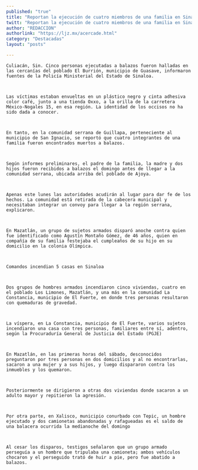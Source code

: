 ```yaml
---
published: "true"
title: "Reportan la ejecución de cuatro miembros de una familia en Sinaloa"
twitt: "Reportan la ejecución de cuatro miembros de una familia en Sinaloa"
author: "REDACCION"
authorlink: "https://ljz.mx/acercade.html"
category: "Destacadas"
layout: "posts"

---
```



  
    Culiacán, Sin. Cinco personas ejecutadas a balazos fueron halladas en las cercanías del poblado El Burrión, municipio de Guasave, informaron fuentes de la Policía Ministerial del Estado de Sinaloa.
  
  
  
    Las víctimas estaban envueltas en un plástico negro y cinta adhesiva color café, junto a una tienda Oxxo, a la orilla de la carretera México-Nogales 15, en esa región. La identidad de los occisos no ha sido dada a conocer.
  
  
  
    En tanto, en la comunidad serrana de Guillapa, perteneciente al municipio de San Ignacio, se reportó que cuatro integrantes de una familia fueron encontrados muertos a balazos.
  
  
  
    Según informes preliminares, el padre de la familia, la madre y dos hijos fueron recibidos a balazos el domingo antes de llegar a la comunidad serrana, ubicada arriba del poblado de Ajoya.
  
  
  
    Apenas este lunes las autoridades acudirán al lugar para dar fe de los hechos. La comunidad está retirada de la cabecera municipal y necesitaban integrar un convoy para llegar a la región serrana, explicaron.
  
  
  
    En Mazatlán, un grupo de sujetos armados disparó anoche contra quien fue identificado como Agustín Montaño Gómez, de 46 años, quien en compañía de su familia festejaba el cumpleaños de su hijo en su domicilio en la colonia Olímpica.
  
  
  
    Comandos incendian 5 casas en Sinaloa
  
  
  
    Dos grupos de hombres armados incendiaron cinco viviendas, cuatro en el poblado Los Limones, Mazatlán, y una más en la comunidad La Constancia, municipio de El Fuerte, en donde tres personas resultaron con quemaduras de gravedad.
  
  
  
    La víspera, en La Constancia, municipio de El Fuerte, varios sujetos incendiaron una casa con tres personas, familiares entre sí, adentro, según la Procuraduría General de Justicia del Estado (PGJE)
  
  
  
    En Mazatlán, en las primeras horas del sábado, desconocidos preguntaron por tres personas en dos domicilios y al no encontrarlas, sacaron a una mujer y a sus hijos, y luego dispararon contra los inmuebles y los quemaron.
  
  
  
    Posteriormente se dirigieron a otras dos viviendas donde sacaron a un adulto mayor y repitieron la agresión.
  
  
  
    Por otra parte, en Xalisco, municipio conurbado con Tepic, un hombre ejecutado y dos camionetas abandonadas y rafagueadas es el saldo de una balacera ocurrida la medianoche del domingo
  
  
  
    Al cesar los disparos, testigos señalaron que un grupo armado perseguía a un hombre que tripulaba una camioneta; ambos vehículos chocaron y el perseguido trató de huir a pie, pero fue abatido a balazos.
  

